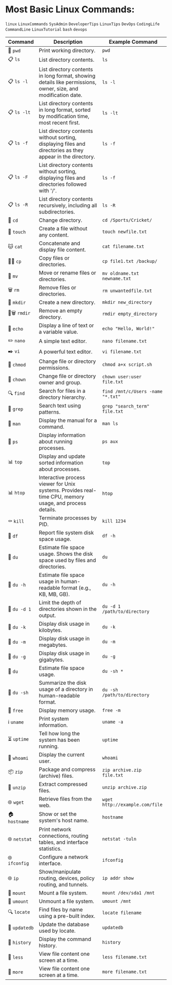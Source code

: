 # Most Basic Linux Commands:

`linux` `LinuxCommands` `SysAdmin` `DeveloperTips` `LinuxTips` `DevOps` `CodingLife` `CommandLine` `LinuxTutorial` `bash` `devops`

| **Command**   | **Description**                                                                                               | **Example Command**               |
| ------------- | ------------------------------------------------------------------------------------------------------------- | --------------------------------- |
| 📂 `pwd`      | Print working directory.                                                                                      | `pwd`                             |
| 📋 `ls`       | List directory contents.                                                                                      | `ls`                              |
| 📋 `ls -l`    | List directory contents in long format, showing details like permissions, owner, size, and modification date. | `ls -l`                           |
| 📋 `ls -lt`   | List directory contents in long format, sorted by modification time, most recent first.                       | `ls -lt`                          |
| 📋 `ls -f`    | List directory contents without sorting, displaying files and directories as they appear in the directory.    | `ls -f`                           |
| 📋 `ls -F`    | List directory contents without sorting, displaying files and directories followed with '/'.                  | `ls -f`                           |
| 📋 `ls -R`    | List directory contents recursively, including all subdirectories.                                            | `ls -R`                           |
| 📁 `cd`       | Change directory.                                                                                             | `cd /Sports/Cricket/`             |
| 📄 `touch`    | Create a file without any content.                                                                            | `touch newfile.txt`               |
| 🐱 `cat`      | Concatenate and display file content.                                                                         | `cat filename.txt`                |
| 📁📂 `cp`     | Copy files or directories.                                                                                    | `cp file1.txt /backup/`           |
| 🔄 `mv`       | Move or rename files or directories.                                                                          | `mv oldname.txt newname.txt`      |
| 🗑️ `rm`       | Remove files or directories.                                                                                  | `rm unwantedfile.txt`             |
| 📁 `mkdir`    | Create a new directory.                                                                                       | `mkdir new_directory`             |
| 📁🗑️ `rmdir`  | Remove an empty directory.                                                                                    | `rmdir empty_directory`           |
| 📢 `echo`     | Display a line of text or a variable value.                                                                   | `echo "Hello, World!"`            |
| ✏️ `nano`     | A simple text editor.                                                                                         | `nano filename.txt`               |
| ✒️ `vi`       | A powerful text editor.                                                                                       | `vi filename.txt`                 |
| 🔐 `chmod`    | Change file or directory permissions.                                                                         | `chmod a+x script.sh`             |
| 👤 `chown`    | Change file or directory owner and group.                                                                     | `chown user:user file.txt`        |
| 🔍 `find`     | Search for files in a directory hierarchy.                                                                    | `find /mnt/c/Users -name "*.txt"` |
| 🔎 `grep`     | Search text using patterns.                                                                                   | `grep "search_term" file.txt`     |
| 📖 `man`      | Display the manual for a command.                                                                             | `man ls`                          |
| 🔄 `ps`       | Display information about running processes.                                                                  | `ps aux`                          |
| 📊 `top`      | Display and update sorted information about processes.                                                        | `top`                             |
| 📊 `htop`     | Interactive process viewer for Unix systems. Provides real-time CPU, memory usage, and process details.       | `htop`                            |
| ⚰️ `kill`     | Terminate processes by PID.                                                                                   | `kill 1234`                       |
| 💾 `df`       | Report file system disk space usage.                                                                          | `df -h`                           |
| 📏 `du`       | Estimate file space usage. Shows the disk space used by files and directories.                                | `du`                              |
| 📏 `du -h`    | Estimate file space usage in human-readable format (e.g., KB, MB, GB).                                        | `du -h`                           |
| 📏 `du -d 1`  | Limit the depth of directories shown in the output.                                                           | `du -d 1 /path/to/directory`      |
| 📏 `du -k`    | Display disk usage in kilobytes.                                                                              | `du -k`                           |
| 📏 `du -m`    | Display disk usage in megabytes.                                                                              | `du -m`                           |
| 📏 `du -g`    | Display disk usage in gigabytes.                                                                              | `du -g`                           |
| 📏 `du`       | Estimate file space usage.                                                                                    | `du -sh *`                        |
| 📏 `du -sh`   | Summarize the disk usage of a directory in human-readable format.                                             | `du -sh /path/to/directory`       |
| 🧠 `free`     | Display memory usage.                                                                                         | `free -m`                         |
| ℹ️ `uname`    | Print system information.                                                                                     | `uname -a`                        |
| ⏳ `uptime`   | Tell how long the system has been running.                                                                    | `uptime`                          |
| 👤 `whoami`   | Display the current user.                                                                                     | `whoami`                          |
| 📦 `zip`      | Package and compress (archive) files.                                                                         | `zip archive.zip file.txt`        |
| 📂 `unzip`    | Extract compressed files.                                                                                     | `unzip archive.zip`               |
| 🌐 `wget`     | Retrieve files from the web.                                                                                  | `wget http://example.com/file`    |
| 🏠 `hostname` | Show or set the system's host name.                                                                           | `hostname`                        |
| 🌐 `netstat`  | Print network connections, routing tables, and interface statistics.                                          | `netstat -tuln`                   |
| 🌐 `ifconfig` | Configure a network interface.                                                                                | `ifconfig`                        |
| 🌐 `ip`       | Show/manipulate routing, devices, policy routing, and tunnels.                                                | `ip addr show`                    |
| 📂 `mount`    | Mount a file system.                                                                                          | `mount /dev/sda1 /mnt`            |
| 📂 `umount`   | Unmount a file system.                                                                                        | `umount /mnt`                     |
| 🔍 `locate`   | Find files by name using a pre-built index.                                                                   | `locate filename`                 |
| 🔄 `updatedb` | Update the database used by locate.                                                                           | `updatedb`                        |
| 📜 `history`  | Display the command history.                                                                                  | `history`                         |
| 📜 `less`     | View file content one screen at a time.                                                                       | `less filename.txt`               |
| 📜 `more`     | View file content one screen at a time.                                                                       | `more filename.txt`               |
